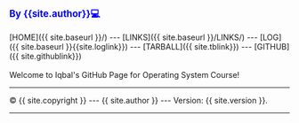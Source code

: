 <span style="color:blue;font-weight:bold;font-size:larger;">By {{site.author}}💻</span>
<br><br>
[HOME]({{ site.baseurl }}/) ---
[LINKS]({{ site.baseurl }}/LINKS/) ---
[LOG]({{ site.baseurl }}{{site.loglink}}) ---
[TARBALL]({{ site.tblink}}) ---
[GITHUB]({{ site.githublink}})
<br>
<br>
Welcome to Iqbal's GitHub Page for Operating System Course!
<br>
<hr>
&copy; {{ site.copyright }} --- {{ site.author }} --- Version: {{ site.version }}.
<hr>
<br>

